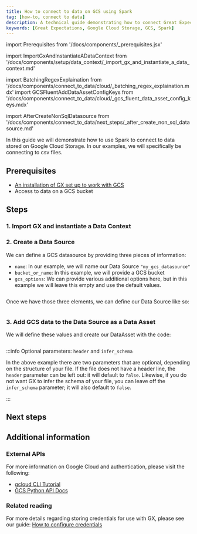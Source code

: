 ```yaml
---
title: How to connect to data on GCS using Spark
tag: [how-to, connect to data]
description: A technical guide demonstrating how to connect Great Expectations to dat stored on Google Cloud Storage using Spark.
keywords: [Great Expectations, Google Cloud Storage, GCS, Spark]
---
```


<!-- Import statements start here. -->
import Prerequisites from '/docs/components/_prerequisites.jsx'

<!-- ### 1. Import GX and instantiate a Data Context -->
import ImportGxAndInstantiateADataContext from '/docs/components/setup/data_context/_import_gx_and_instantiate_a_data_context.md'

<!-- ### 3. Add GCS data to the Data Source as a Data Asset -->
import BatchingRegexExplaination from '/docs/components/connect_to_data/cloud/_batching_regex_explaination.mdx'
import GCSFluentAddDataAssetConfigKeys from '/docs/components/connect_to_data/cloud/_gcs_fluent_data_asset_config_keys.mdx'

<!-- Next steps -->
import AfterCreateNonSqlDatasource from '/docs/components/connect_to_data/next_steps/_after_create_non_sql_datasource.md'

In this guide we will demonstrate how to use Spark to connect to data stored on Google Cloud Storage.  In our examples, we will specifically be connecting to csv files.

## Prerequisites

<Prerequisites>

- [An installation of GX set up to work with GCS](/docs/guides/setup/optional_dependencies/cloud/how_to_set_up_gx_to_work_with_data_on_gcs)
- Access to data on a GCS bucket

</Prerequisites> 

## Steps

### 1. Import GX and instantiate a Data Context

<ImportGxAndInstantiateADataContext />

### 2. Create a Data Source

We can define a GCS datasource by providing three pieces of information:
- `name`: In our example, we will name our Data Source `"my_gcs_datasource"`
- `bucket_or_name`: In this example, we will provide a GCS bucket
- `gcs_options`: We can provide various additional options here, but in this example we will leave this empty and use the default values.

```python name="tests/integration/docusaurus/connecting_to_your_data/fluent_datasources/how_to_connect_to_data_on_gcs_using_spark.py define_add_spark_gcs_args"
```

Once we have those three elements, we can define our Data Source like so:

```python name="tests/integration/docusaurus/connecting_to_your_data/fluent_datasources/how_to_connect_to_data_on_gcs_using_spark.py create_datasource"
```

### 3. Add GCS data to the Data Source as a Data Asset

<GCSFluentAddDataAssetConfigKeys />

We will define these values and create our DataAsset with the code:

```python name="tests/integration/docusaurus/connecting_to_your_data/fluent_datasources/how_to_connect_to_data_on_gcs_using_spark.py add_asset"
```

:::info Optional parameters: `header` and `infer_schema`

In the above example there are two parameters that are optional, depending on the structure of your file.  If the file does not have a header line, the `header` parameter can be left out: it will default to `false`.  Likewise, if you do not want GX to infer the schema of your file, you can leave off the `infer_schema` parameter; it will also default to `false`.

:::

<BatchingRegexExplaination storage_location_type="GCS bucket" />

## Next steps

<AfterCreateNonSqlDatasource />

## Additional information

<!-- TODO: Add this once we have a script.
### Code examples

To see the full source code used for the examples in this guide, please reference the following scripts in our GitHub repository:
- [script_name.py](https://path/to/the/script/on/github.com)
-->

<!-- ### GX Python APIs
 
 For more information on the GX Python objects and APIs used in this guide, please reference the following pages of our public API documentation:
 
 - `get_context(...)`
 - `DataContext.datasources.add_spark_gcs(...)`
 - `Data Source.add_csv_asset(...)` -->

### External APIs

For more information on Google Cloud and authentication, please visit the following:
* [gcloud CLI Tutorial](https://cloud.google.com/storage/docs/reference/libraries)
* [GCS Python API Docs](https://googleapis.dev/python/storage/latest/index.html)

### Related reading

For more details regarding storing credentials for use with GX, please see our guide: [How to configure credentials](/docs/guides/setup/configuring_data_contexts/how_to_configure_credentials)
